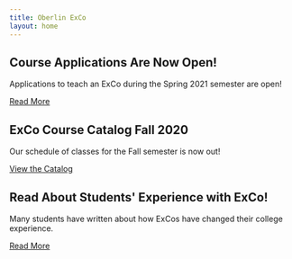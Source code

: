 ```yaml
---
title: Oberlin ExCo
layout: home
---
```


## Course Applications Are Now Open!

Applications to teach an ExCo during the Spring 2021 semester are open!

<a href="/apply/apply" class="primary-btn about-btn">Read More</a>

## ExCo Course Catalog Fall 2020

Our schedule of classes for the Fall semester is now out!

<a href="/catalog" class="primary-btn about-btn">View the Catalog</a>

## Read About Students' Experience with ExCo!

Many students have written about how ExCos have changed their college experience.

<a href="/resources/readmore" class="primary-btn about-btn">Read More</a>

